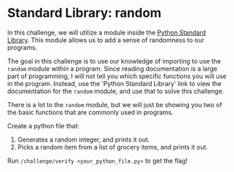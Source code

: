 # Standard Library: random

In this challenge, we will utilize a module inside the [Python Standard Library](https://docs.python.org/3/library/random.html). This module allows us to add a sense of randomness to our programs.

The goal in this challenge is to use our knowledge of importing to use the `random` module within a program. Since reading documentation is a large part of programming, I will not tell you which specific functions you will use in the program. Instead, use the 'Python Standard Library' link to view the documentation for the `random` module, and use that to solve this challenge. 

There is a lot to the `random` module, but we will just be showing you two of the basic functions that are commonly used in programs. 

Create a python file that:
1. Generates a random integer, and prints it out.
2. Picks a random item from a list of grocery items, and prints it out.

Run `/challenge/verify <your_python_file.py>` to get the flag!
